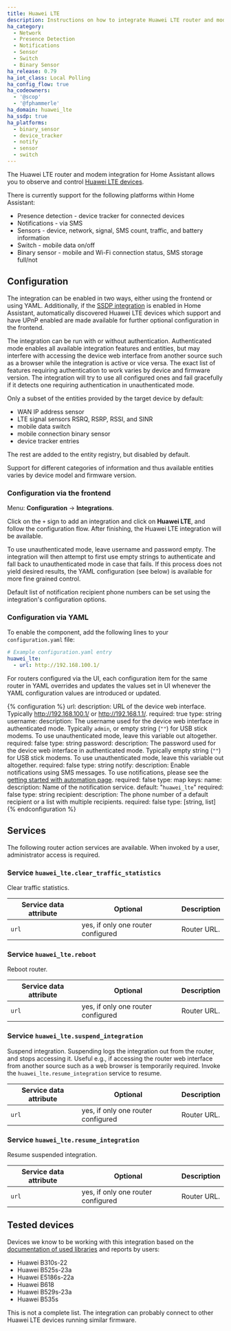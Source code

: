```yaml
---
title: Huawei LTE
description: Instructions on how to integrate Huawei LTE router and modem devices with Home Assistant.
ha_category:
  - Network
  - Presence Detection
  - Notifications
  - Sensor
  - Switch
  - Binary Sensor
ha_release: 0.79
ha_iot_class: Local Polling
ha_config_flow: true
ha_codeowners:
  - '@scop'
  - '@fphammerle'
ha_domain: huawei_lte
ha_ssdp: true
ha_platforms:
  - binary_sensor
  - device_tracker
  - notify
  - sensor
  - switch
---
```


The Huawei LTE router and modem integration for Home Assistant allows you to observe and control [Huawei LTE devices](https://consumer.huawei.com/en/smart-home/).

There is currently support for the following platforms within Home Assistant:

- Presence detection - device tracker for connected devices
- Notifications - via SMS
- Sensors - device, network, signal, SMS count, traffic, and battery information
- Switch - mobile data on/off
- Binary sensor - mobile and Wi-Fi connection status, SMS storage full/not

## Configuration

The integration can be enabled in two ways, either using the frontend
or using YAML. Additionally, if the [SSDP integration](/integrations/ssdp) is
enabled in Home Assistant, automatically discovered Huawei LTE devices
which support and have UPnP enabled are made available for further
optional configuration in the frontend.

The integration can be run with or without
authentication. Authenticated mode enables all available integration
features and entities, but may interfere with accessing the device web
interface from another source such as a browser while the integration
is active or vice versa. The exact list of features requiring
authentication to work varies by device and firmware version. The
integration will try to use all configured ones and fail gracefully if
it detects one requiring authentication in unauthenticated mode.

Only a subset of the entities provided by the target device by
default:

- WAN IP address sensor
- LTE signal sensors RSRQ, RSRP, RSSI, and SINR
- mobile data switch
- mobile connection binary sensor
- device tracker entries

The rest are added to the entity registry, but disabled by default.

Support for different categories of information and thus available
entities varies by device model and firmware version.

### Configuration via the frontend

Menu: **Configuration** -> **Integrations**.

Click on the `+` sign to add an integration and click on **Huawei
LTE**, and follow the configuration flow. After finishing, the Huawei
LTE integration will be available.

To use unauthenticated mode, leave username and password empty. The
integration will then attempt to first use empty strings to
authenticate and fall back to unauthenticated mode in case that
fails. If this process does not yield desired results, the YAML
configuration (see below) is available for more fine grained control.

Default list of notification recipient phone numbers can be set using
the integration's configuration options.

### Configuration via YAML

To enable the component, add the following lines to your
`configuration.yaml` file:

```yaml
# Example configuration.yaml entry
huawei_lte:
  - url: http://192.168.100.1/
```
For routers configured via the UI, each configuration item for the
same router in YAML overrides and updates the values set in UI
whenever the YAML configuration values are introduced or updated.

{% configuration %}
url:
  description: URL of the device web interface. Typically http://192.168.100.1/ or http://192.168.1.1/.
  required: true
  type: string
username:
  description: The username used for the device web interface in authenticated mode. Typically `admin`, or empty string (`""`) for USB stick modems. To use unauthenticated mode, leave this variable out altogether.
  required: false
  type: string
password:
  description: The password used for the device web interface in authenticated mode. Typically empty string (`""`) for USB stick modems. To use unauthenticated mode, leave this variable out altogether.
  required: false
  type: string
notify:
  description: Enable notifications using SMS messages. To use notifications, please see the [getting started with automation page](/getting-started/automation/).
  required: false
  type: map
  keys:
    name:
      description: Name of the notification service.
      default: "`huawei_lte`"
      required: false
      type: string
    recipient:
      description: The phone number of a default recipient or a list with multiple recipients.
      required: false
      type: [string, list]
{% endconfiguration %}

## Services

The following router action services are available. When invoked by a user, administrator access is required.

### Service `huawei_lte.clear_traffic_statistics`

Clear traffic statistics.

| Service data attribute | Optional | Description |
| ---------------------- | -------- | ----------- |
| `url`                  | yes, if only one router configured | Router URL. |

### Service `huawei_lte.reboot`

Reboot router.

| Service data attribute | Optional | Description |
| ---------------------- | -------- | ----------- |
| `url`                  | yes, if only one router configured | Router URL. |

### Service `huawei_lte.suspend_integration`

Suspend integration. Suspending logs the integration out from the router, and stops accessing it.
Useful e.g.,  if accessing the router web interface from another source such as a web browser is temporarily required.
Invoke the `huawei_lte.resume_integration` service to resume.

| Service data attribute | Optional | Description |
| ---------------------- | -------- | ----------- |
| `url`                  | yes, if only one router configured | Router URL. |

### Service `huawei_lte.resume_integration`

Resume suspended integration.

| Service data attribute | Optional | Description |
| ---------------------- | -------- | ----------- |
| `url`                  | yes, if only one router configured | Router URL. |

## Tested devices

Devices we know to be working with this integration based on the [documentation of used libraries](https://github.com/Salamek/huawei-lte-api/#huawei-lte-api) and reports by users:

- Huawei B310s-22
- Huawei B525s-23a
- Huawei E5186s-22a
- Huawei B618
- Huawei B529s-23a
- Huawei B535s

This is not a complete list. The integration can probably connect to other Huawei LTE devices running similar firmware.

